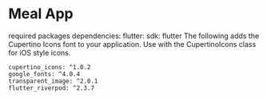 # Meal App
required packages
dependencies:
  flutter:
    sdk: flutter
  The following adds the Cupertino Icons font to your application.
  Use with the CupertinoIcons class for iOS style icons.
  ```
  cupertino_icons: ^1.0.2
  google_fonts: ^4.0.4
  transparent_image: ^2.0.1
  flutter_riverpod: ^2.3.7
```
